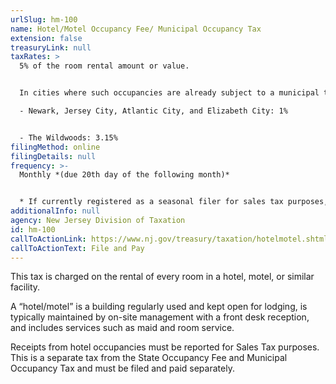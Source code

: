 ```yaml
---
urlSlug: hm-100
name: Hotel/Motel Occupancy Fee/ Municipal Occupancy Tax
extension: false
treasuryLink: null
taxRates: >
  5% of the room rental amount or value. 


  In cities where such occupancies are already subject to a municipal tax, the State Occupancy Fee is imposed at a lower rate: 

  - Newark, Jersey City, Atlantic City, and Elizabeth City: 1%


  - The Wildwoods: 3.15%
filingMethod: online
filingDetails: null
frequency: >-
  Monthly *(due 20th day of the following month)*


  * If currently registered as a seasonal filer for sales tax purposes, seasonal filings will automatically be allowed
additionalInfo: null
agency: New Jersey Division of Taxation
id: hm-100
callToActionLink: https://www.nj.gov/treasury/taxation/hotelmotel.shtml
callToActionText: File and Pay
---
```


This tax is charged on the rental of every room in a hotel, motel, or similar facility. 

A “hotel/motel” is a building regularly used and kept open for lodging, is typically maintained by on-site management with a front desk reception, and includes services such as maid and room service.

Receipts from hotel occupancies must be reported for Sales Tax purposes. This is a separate tax from the State Occupancy Fee and Municipal Occupancy Tax and must be filed and paid separately.
